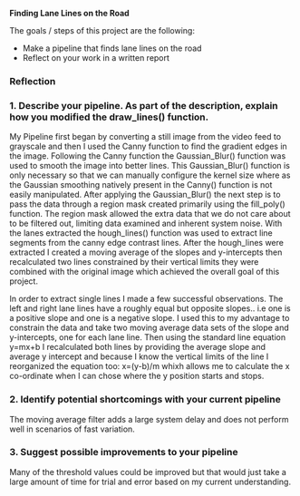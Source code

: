 **Finding Lane Lines on the Road**

The goals / steps of this project are the following:
* Make a pipeline that finds lane lines on the road
* Reflect on your work in a written report

### Reflection

### 1. Describe your pipeline. As part of the description, explain how you modified the draw_lines() function.

My Pipeline first began by converting a still image from the video feed to grayscale and then I used the Canny function to find the gradient edges in the image. Following the Canny function the Gaussian_Blur() function was used to smooth the image into better lines. This Gaussian_Blur() function is only necessary so that we can manually configure the kernel size where as the Gaussian smoothing natively present in the Canny() function is not easily manipulated. After applying the Gaussian_Blur() the next step is to pass the data through a region mask created primarily using the fill_poly() function. The region mask allowed the extra data that we do not care about to be filtered out, limiting data examined and inherent system noise. With the lanes extracted the hough_lines() function was used to extract line segments from the canny edge contrast lines. After the hough_lines were extracted I created a moving average of the slopes and y-intercepts then recalculated two lines constrained by their vertical limits they were combined with the original image which achieved the overall goal of this project.

In order to extract single lines I made a few successful observations. The left and right lane lines have a roughly equal but opposite slopes.. i.e one is a positive slope and one is a negative slope. I used this to my advantage to constrain the data and take two moving average data sets of the slope and y-intercepts, one for each lane line. Then using the standard line equation y=mx+b I recalculated both lines by providing the average slope and average y intercept and because I know the vertical limits of the line I reorganized the equation too: x=(y-b)/m whixh allows me to calculate the x co-ordinate when I can chose where the y position starts and stops. 

### 2. Identify potential shortcomings with your current pipeline


The moving average filter adds a large system delay and does not perform well in scenarios of fast variation.


### 3. Suggest possible improvements to your pipeline

Many of the threshold values could be improved but that would just take a large amount of time for trial and error based on my current understanding.
